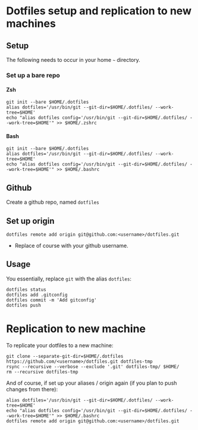 # Dotfiles setup and replication to new machines

## Setup

The following needs to occur in your home `~` directory.

### Set up a bare repo

#### Zsh

    git init --bare $HOME/.dotfiles
    alias dotfiles='/usr/bin/git --git-dir=$HOME/.dotfiles/ --work-tree=$HOME'
    echo "alias dotfiles config='/usr/bin/git --git-dir=$HOME/.dotfiles/ --work-tree=$HOME'" >> $HOME/.zshrc

#### Bash

    git init --bare $HOME/.dotfiles
    alias dotfiles='/usr/bin/git --git-dir=$HOME/.dotfiles/ --work-tree=$HOME'
    echo "alias dotfiles config='/usr/bin/git --git-dir=$HOME/.dotfiles/ --work-tree=$HOME'" >> $HOME/.bashrc

## Github

Create a github repo, named `dotfiles`

## Set up origin

    dotfiles remote add origin git@github.com:<username>/dotfiles.git

* Replace <username> of course with your github username.

## Usage

You essentially, replace `git` with the alias `dotfiles`:

    dotfiles status
    dotfiles add .gitconfig
    dotfiles commit -m 'Add gitconfig'
    dotfiles push

# Replication to new machine

To replicate your dotfiles to a new machine:

    git clone --separate-git-dir=$HOME/.dotfiles
    https://github.com/<username>/dotfiles.git dotfiles-tmp
    rsync --recursive --verbose --exclude '.git' dotfiles-tmp/ $HOME/
    rm --recursive dotfiles-tmp

And of course, if set up your aliases / origin again (if you plan to push changes from
there):

    alias dotfiles='/usr/bin/git --git-dir=$HOME/.dotfiles/ --work-tree=$HOME'
    echo "alias dotfiles config='/usr/bin/git --git-dir=$HOME/.dotfiles/ --work-tree=$HOME'" >> $HOME/.bashrc
    dotfiles remote add origin git@github.com:<username>/dotfiles.git

